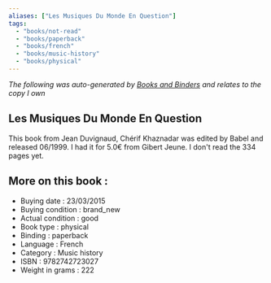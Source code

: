 ```yaml
---
aliases: ["Les Musiques Du Monde En Question"] 
tags: 
  - "books/not-read" 
  - "books/paperback" 
  - "books/french"
  - "books/music-history"
  - "books/physical"
---
```


_The following was auto-generated by [Books and Binders](Books%20and%20Binders.md) and relates to the copy I own_
## Les Musiques Du Monde En Question
This book from Jean Duvignaud, Chérif Khaznadar was edited by Babel and released 06/1999. I had it for 5.0€ from Gibert Jeune. I don't read the 334 pages yet.

## More on this book :
- Buying date : 23/03/2015
- Buying condition : brand_new
- Actual condition : good
- Book type : physical
- Binding : paperback
- Language : French
- Category : Music history
- ISBN : 9782742723027
- Weight in grams : 222
